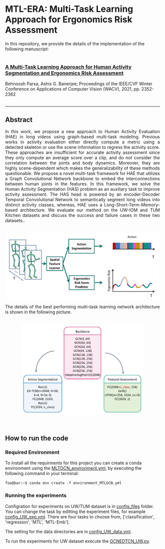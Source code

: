 # MTL-ERA: Multi-Task Learning Approach for Ergonomics Risk Assessment


In this repository, we provide the details of the implementation of the following manuscript: <br> <br>


### [A Multi-Task Learning Approach for Human Activity Segmentation and Ergonomics Risk Assessment](https://openaccess.thecvf.com/content/WACV2021/html/Parsa_A_Multi-Task_Learning_Approach_for_Human_Activity_Segmentation_and_Ergonomics_WACV_2021_paper.html)

Behnoosh Parsa, Ashis G. Banerjee; Proceedings of the IEEE/CVF Winter Conference on Applications of Computer Vision (WACV), 2021, pp. 2352-2362 <br> <br>


---

## Abstract

<div align="justify"> In this work, we propose a new approach to Human Activity Evaluation (HAE) in long videos using graph-based multi-task modeling. Previous works in activity evaluation either directly compute a metric using a detected skeleton or use the scene information to regress the activity score. These approaches are insufficient for accurate activity assessment since they only compute an average score over a clip, and do not consider the correlation between the joints and body dynamics. Moreover, they are highly scene-dependent which makes the generalizability of these methods questionable. We propose a novel multi-task framework for HAE that utilizes a Graph Convolutional Network backbone to embed the interconnections between human joints in the features. In this framework, we solve the Human Activity Segmentation (HAS) problem as an auxiliary task to improve activity assessment. The HAS head is powered by an encoder-Decoder Temporal Convolutional Network to semantically segment long videos into distinct activity classes, whereas, HAE uses a Long-Short-Term-Memory-based architecture. We evaluate our method on the UW-IOM and TUM Kitchen datasets and discuss the success and failure cases in these two datasets.. </div> <br>
<p align="center">
  <img width="500" src="https://github.com/BehnooshParsa/MTL-ERA/blob/master/figures/PipelineIdea.png">
</p> 
<div align="justify"> The details of the best performing multi-task learning network architecture is shown in the following picture. </div>
&nbsp;
<p align="center">
  <img width="400" src="https://github.com/BehnooshParsa/MTL-ERA/blob/master/figures/net.png">
</p> <br> 

## How to run the code
### Required Environment 
To install all the requirments for this project you can create a conda environment using the [MLTGCN_environment.yml](https://github.com/BehnooshParsa/MTL-ERA/blob/master/MLTGCN_environment.yml), by executing the following command in your terminal:

```console
foo@bar:~$ conda env create -f environment_MTLGCN.yml
```
### Running the experiments
Configration for experiments on UW/TUM dataset is in [config_files](https://github.com/BehnooshParsa/MTL-ERA/tree/master/config_files) folder. You can change the task by editting the experiment files, for example [config_UW_exp.yml](https://github.com/BehnooshParsa/MTL-ERA/blob/master/config_files/config_UW_exp.yml).
There are four tasks to choose from, ['classification', 'regression', 'MTL', 'MTL-Emb']. 

The setting for the data directories are in [config_UW_data.yml](https://github.com/BehnooshParsa/MTL-ERA/blob/master/config_files/config_UW_data.yml).

To run the experiments for UW dataset execute the [GCNEDTCN_UW.py](https://github.com/BehnooshParsa/MTL-ERA/blob/master/run/GCNEDTCN_UW.py).
